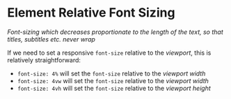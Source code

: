 # Element Relative Font Sizing
*Font-sizing which decreases proportionate to the length of the text, so that titles, subtitles etc. never wrap*

If we need to set a responsive `font-size` relative to the *viewport*, this is relatively straightforward:

 - `font-size: 4%` will set the `font-size` relative to the *viewport width* 
 - `font-size: 4vw` will set the `font-size` relative to the *viewport width* 
 - `font-size: 4vh` will set the `font-size` relative to the *viewport height* 
